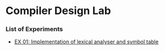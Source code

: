 # Compiler Design Lab

### List of Experiments
 - [EX 01: Implementation of lexical analyser and symbol table](./Assignment-01)
